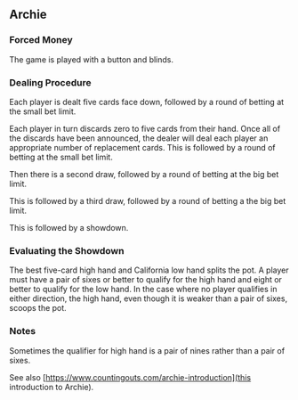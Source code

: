Archie
------
### Forced Money

The game is played with a button and blinds.

### Dealing Procedure

Each player is dealt five cards face down, followed by a round of betting at the
small bet limit.

Each player in turn discards zero to five cards from their hand. Once all of the
discards have been announced, the dealer will deal each player an appropriate
number of replacement cards. This is followed by a round of betting at the small
bet limit.

Then there is a second draw, followed by a round of betting at the big bet limit.

This is followed by a third draw, followed by a round of betting a the big bet limit.

This is followed by a showdown.

### Evaluating the Showdown

The best five-card high hand and California low hand splits the pot. A player must
have a pair of sixes or better to qualify for the high hand and eight or better to
qualify for the low hand. In the case where no player qualifies in either direction,
the high hand, even though it is weaker than a pair of sixes, scoops the pot.

### Notes

Sometimes the qualifier for high hand is a pair of nines rather than a pair of
sixes.

See also [https://www.countingouts.com/archie-introduction](this introduction
to Archie).


